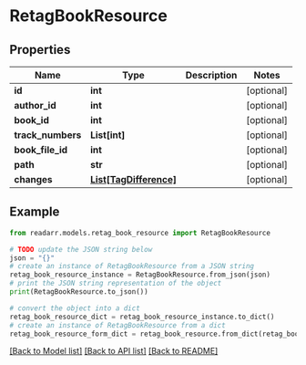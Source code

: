 # RetagBookResource


## Properties

Name | Type | Description | Notes
------------ | ------------- | ------------- | -------------
**id** | **int** |  | [optional] 
**author_id** | **int** |  | [optional] 
**book_id** | **int** |  | [optional] 
**track_numbers** | **List[int]** |  | [optional] 
**book_file_id** | **int** |  | [optional] 
**path** | **str** |  | [optional] 
**changes** | [**List[TagDifference]**](TagDifference.md) |  | [optional] 

## Example

```python
from readarr.models.retag_book_resource import RetagBookResource

# TODO update the JSON string below
json = "{}"
# create an instance of RetagBookResource from a JSON string
retag_book_resource_instance = RetagBookResource.from_json(json)
# print the JSON string representation of the object
print(RetagBookResource.to_json())

# convert the object into a dict
retag_book_resource_dict = retag_book_resource_instance.to_dict()
# create an instance of RetagBookResource from a dict
retag_book_resource_form_dict = retag_book_resource.from_dict(retag_book_resource_dict)
```
[[Back to Model list]](../README.md#documentation-for-models) [[Back to API list]](../README.md#documentation-for-api-endpoints) [[Back to README]](../README.md)


